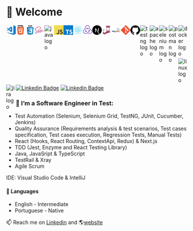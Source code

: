 # 👋 Welcome

<div>
    <!--<img align="left" title="" alt="Linux" width="26px" style="max-width: 100%; margin-bottom: 4px;" 
    src="./assets/ubuntu.png"/>-->
    <img align="left" title="Visual Studio Code" alt="Visual Studio Code" width="26px" style="max-width: 100%; margin-bottom: 4px;" 
    src="./assets/visual-studio-code.png"/>
    <img align="left" title="html" alt="html" width="26px" style="max-width: 100%; margin-bottom: 4px;" 
    src="./assets/html.png"/>
    <img align="left" title="css" alt="css" width="26px" style="max-width: 100%; margin-bottom: 4px;" 
    src="./assets/css.png"/>
    <img align="left" title="sass" alt="sass" width="26px" style="max-width: 100%; margin-bottom: 4px;" 
    src="./assets/sass.png"/>
    <img align="left" src="https://camo.githubusercontent.com/20ffa1c9a31e2c991c8b52b0cb7be938de51db4b7a9299658fef28efb0cc845a/68747470733a2f2f63646e2e6a7364656c6976722e6e65742f67682f64657669636f6e732f64657669636f6e2f69636f6e732f6a6176612f6a6176612d6f726967696e616c2e737667"  width="26px" alt="java logo" data-canonical-src="https://cdn.jsdelivr.net/gh/devicons/devicon/icons/java/java-original.svg" style="max-width: 100%; margin-bottom: 4px;"/>
    <img align="left" title="javascript" alt="javascript" width="26px" style="max-width: 100%; margin-bottom: 4px;" 
    src="./assets/javascript.png"/>
    <img align="left" title="typescript" alt="typescript" width="26px" style="max-width: 100%; margin-bottom: 4px;" 
    src="./assets/typescript.png"/>
    <img align="left" title="react" alt="react" width="26px" style="max-width: 100%; margin-bottom: 4px;" 
    src="./assets/react.png"/>
    <img align="left" title="redux" alt="redux" width="26px" style="max-width: 100%; margin-bottom: 4px;" 
    src="./assets/redux.png"/>
    <img align="left" title="nextjs" alt="nextjs" width="26px" style="max-width: 100%; margin-bottom: 4px;" 
    src="./assets/nextjs.png"/>
    <img align="left" title="jest" alt="jest" width="26px" style="max-width: 100%; margin-bottom: 4px;" 
    src="./assets/jest.png"/>
    <img align="left" title="mysql" alt="mysql" width="26px" style="max-width: 100%; margin-bottom: 4px;" 
    src="./assets/mysql.png"/>
    <!--<img align="left" title="mongodb" alt="mongodb" width="26px" style="max-width: 100%; margin-bottom: 4px;" 
    src="./assets/mongodb.png"/>-->
    <img align="left" title="git" alt="git" width="26px" style="max-width: 100%; margin-bottom: 4px;" 
    src="./assets/git.png"/>
    <img align="left" title="github" alt="github" width="26px" style="max-width: 100%; margin-bottom: 4px;" 
    src="./assets/github.png"/>
    <img align="left" src="https://camo.githubusercontent.com/4302b30ac1ff2208653386167e85b46a711d51653da525a71704ea652993248e/68747470733a2f2f626c6f672e6b6e6f6c6475732e636f6d2f77702d636f6e74656e742f75706c6f6164732f323032302f30312f544553544e472e706e67" width="26" alt="testng logo" data-canonical-src="https://blog.knoldus.com/wp-content/uploads/2020/01/TESTNG.png" style="max-width: 100%; margin-bottom: 4px;">
    <img align="left" src="https://camo.githubusercontent.com/b5b2a1b9aecb12a8cd6ad28402612c5faf9a036f7c7351d4a0f1133601eb828c/68747470733a2f2f63646e2e6a7364656c6976722e6e65742f67682f64657669636f6e732f64657669636f6e2f69636f6e732f6170616368652f6170616368652d6f726967696e616c2e737667" width="26" alt="apache logo" data-canonical-src="https://cdn.jsdelivr.net/gh/devicons/devicon/icons/apache/apache-original.svg" style="max-width: 100%; margin-bottom: 4px;">
<img align="left" src="https://camo.githubusercontent.com/43398ed8f2caf3a341e80dd2f92ebe4ef8a54ba16e219b992c5936518a00b876/68747470733a2f2f7365656b6c6f676f2e636f6d2f696d616765732f532f73656c656e69756d2d6c6f676f2d413142353343454642302d7365656b6c6f676f2e636f6d2e706e67" width="26" alt="selenium logo" data-canonical-src="https://seeklogo.com/images/S/selenium-logo-A1B53CEFB0-seeklogo.com.png" style="max-width: 100%; margin-bottom: 4px;" />
    <img align="left" src="https://camo.githubusercontent.com/57d6cd14d35c46d55129e4fccce3f8e25fc5a47a1039ed466728c0daa5f0efd6/68747470733a2f2f7777772e7376677265706f2e636f6d2f73686f772f3335343230322f706f73746d616e2d69636f6e2e737667" width="26" alt="postman logo" data-canonical-src="https://www.svgrepo.com/show/354202/postman-icon.svg" style="max-width: 100%; margin-bottom: 4px;">
    <img align="left" src="https://camo.githubusercontent.com/cbd55750b53c01dc18830d377c7364b01077e8a675a79d454a3f1ea549efe129/68747470733a2f2f63646e2e6a7364656c6976722e6e65742f67682f64657669636f6e732f64657669636f6e2f69636f6e732f646f636b65722f646f636b65722d6f726967696e616c2e737667" width="26" alt="docker logo" data-canonical-src="https://cdn.jsdelivr.net/gh/devicons/devicon/icons/docker/docker-original.svg" style="max-width: 100%; margin-bottom: 4px;">
<img align="left" src="https://camo.githubusercontent.com/1fc99e0418e8db3ef156d337477e08eb48c74a8a15c3d85c5dab0404283d2b32/68747470733a2f2f75706c6f61642e77696b696d656469612e6f72672f77696b6970656469612f636f6d6d6f6e732f7468756d622f662f66312f49636f6e73385f666c61745f6c696e75782e7376672f3132303070782d49636f6e73385f666c61745f6c696e75782e7376672e706e67" width="26" alt="linux logo" data-canonical-src="https://upload.wikimedia.org/wikipedia/commons/thumb/f/f1/Icons8_flat_linux.svg/1200px-Icons8_flat_linux.svg.png" style="max-width: 100%; margin-bottom: 4px;">
    <img align="left" src="https://camo.githubusercontent.com/7a7f22bfe9c48db7252938295d6da6cc3ed16d7b272ec6b687d569d426b5168b/68747470733a2f2f63646e2e6a7364656c6976722e6e65742f67682f64657669636f6e732f64657669636f6e2f69636f6e732f6a6972612f6a6972612d6f726967696e616c2e737667" width="26" alt="jira logo" data-canonical-src="https://cdn.jsdelivr.net/gh/devicons/devicon/icons/jira/jira-original.svg" style="max-width: 100%; margin-bottom: 4px;">
    <br/>
</div>


<br/>

[![Linkedin Badge](https://img.shields.io/badge/-Github-black?style=flat-square&logo=Github&logoColor=white&link=https://github.com/amsrocha2020)](https://github.com/amsrocha2020) [![Linkedin Badge](https://img.shields.io/badge/-LinkedIn-blue?style=flat-square&logo=Linkedin&logoColor=white&link=https://www.linkedin.com/in/antoniorocha/)](https://www.linkedin.com/in/antoniorocha/)


### 🤖 I’m a Software Engineer in Test: 

- Test Automation (Selenium, Selenium Grid, TestNG, JUnit, Cucumber, Jenkins)
- Quality Assurance (Requirements analysis & test scenarios, Test cases specification, Test cases execution, Regression Tests, Manual Tests)
- React (Hooks, React Routing, ContextApi, Redux) & Next.js
- TDD (Jest, Enzyme and React Testing Library)
- Java, JavaSript & TypeScript
- TestRail & Xray
- Agile Scrum

IDE: Visual Studio Code & IntelliJ


#### 💬 Languages

- English - Intermediate
- Portuguese - Native


📫 Reach me on [Linkedin](https://www.linkedin.com/in/antoniorocha/) and 🌎[website](https://antoniorocha.pt)
